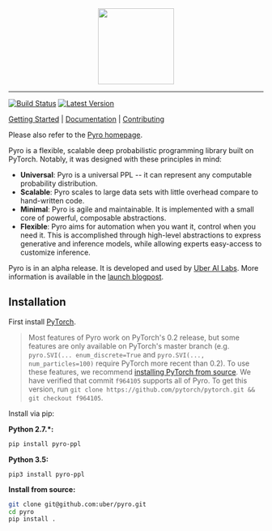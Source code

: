 <div align="center">
  <a href="http://pyro.ai"> <img width="150px" height="150px" src="docs/source/_static/img/pyro_logo.png"></a>
</div>


----------------------------------------------------------------

[![Build Status](https://travis-ci.com/uber/pyro.svg?token=LrMxkQNuTGCmwphBqyVs&branch=dev)](https://travis-ci.com/uber/pyro)
[![Latest Version](https://badge.fury.io/py/pyro-ppl.svg)](https://pypi.python.org/pypi/pyro-ppl)


[Getting Started](http://pyro.ai/examples) | [Documentation](http://docs.pyro.ai/) | [Contributing](CONTRIBUTING.md)

Please also refer to the [Pyro homepage](http://pyro.ai/).

Pyro is a flexible, scalable deep probabilistic programming library built on PyTorch.  Notably, it was designed with these principles in mind:
- **Universal**: Pyro is a universal PPL -- it can represent any computable probability distribution.
- **Scalable**: Pyro scales to large data sets with little overhead compare to hand-written code.
- **Minimal**: Pyro is agile and maintainable. It is implemented with a small core of powerful, composable abstractions.
- **Flexible**: Pyro aims for automation when you want it, control when you need it. This is accomplished through high-level abstractions to express generative and inference models, while allowing experts easy-access to customize inference.

Pyro is in an alpha release.  It is developed and used by [Uber AI Labs](http://uber.ai).
More information is available in the [launch blogpost](https://eng.uber.com/pyro).

## Installation

First install [PyTorch](http://pytorch.org/).

> Most features of Pyro work on PyTorch's 0.2 release, but some features are
> only available on PyTorch's master branch (e.g. `pyro.SVI(... enum_discrete=True` and
> `pyro.SVI(..., num_particles=100)` require PyTorch more recent than 0.2). To use
> these features, we recommend [installing PyTorch from source](). We have verified that
> commit `f964105` supports all of Pyro. To get this version, run
> `git clone https://github.com/pytorch/pytorch.git && git checkout f964105`.

Install via pip:

**Python 2.7.\*:**
```sh
pip install pyro-ppl
```

**Python 3.5:**
```
pip3 install pyro-ppl
```

**Install from source:**
```sh
git clone git@github.com:uber/pyro.git
cd pyro
pip install .
```
